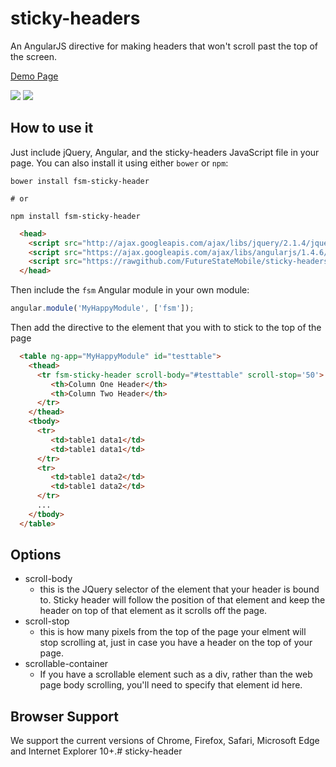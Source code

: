 sticky-headers
==============

An AngularJS directive for making headers that won't scroll past the top of the screen.

[Demo Page](http://rawgit.com/FutureStateMobile/sticky-header/master/demo/index.html)

<img src='https://cloud.githubusercontent.com/assets/353374/4542675/5f7336f8-4e24-11e4-8ecd-1749a5639ca1.png' />

<img src='https://cloud.githubusercontent.com/assets/353374/4542679/68567294-4e24-11e4-8c4d-4f0e3227743f.png' />

How to use it
-------------

Just include jQuery, Angular, and the sticky-headers JavaScript file in your page. You can also install it
using either `bower` or `npm`:

```
bower install fsm-sticky-header

# or

npm install fsm-sticky-header
```

```html
  <head>
	<script src="http://ajax.googleapis.com/ajax/libs/jquery/2.1.4/jquery.min.js"></script>
	<script src="https://ajax.googleapis.com/ajax/libs/angularjs/1.4.6/angular.min.js"></script>
	<script src="https://rawgithub.com/FutureStateMobile/sticky-headers/master/src/fsm-sticky-header.js"></script>
  </head>
```

Then include the `fsm` Angular module in your own module:

```js
angular.module('MyHappyModule', ['fsm']);
```

Then add the directive to the element that you with to stick to the top of the page

```html
  <table ng-app="MyHappyModule" id="testtable">
    <thead>
      <tr fsm-sticky-header scroll-body="#testtable" scroll-stop='50'>
         <th>Column One Header</th>
         <th>Column Two Header</th>
      </tr>
    </thead>
    <tbody>
      <tr>
         <td>table1 data1</td>
         <td>table1 data1</td>
      </tr>
      <tr>
         <td>table1 data2</td>
         <td>table1 data2</td>
      </tr>
      ...
    </tbody>
  </table>
```

Options
--------

* scroll-body
   * this is the JQuery selector of the element that your header is bound to.  Sticky header will follow the position of that element and keep the header on top of that element as it scrolls off the page.
* scroll-stop
   * this is how many pixels from the top of the page your elment will stop scrolling at, just in case you have a header on the top of your page.
* scrollable-container
   * If you have a scrollable element such as a div, rather than the web page body scrolling, you'll need to specify that element id here.

Browser Support
--------

We support the current versions of Chrome, Firefox, Safari, Microsoft Edge and Internet Explorer 10+.# sticky-header
